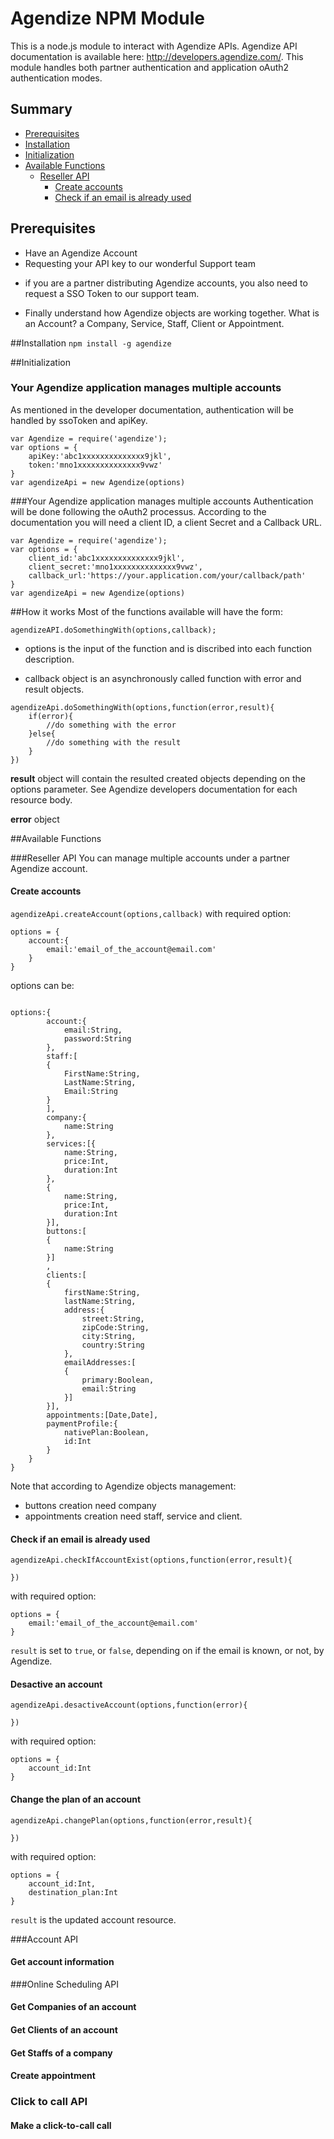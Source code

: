 Agendize NPM Module
==============================

This is a node.js module to interact with Agendize APIs. Agendize API documentation is available here: http://developers.agendize.com/. 
This module handles both partner authentication and application oAuth2 authentication modes.

## Summary
* <a href="https://www.npmjs.com/package/prerequisites">Prerequisites</a>
* <a href="https://www.npmjs.com/package/agendize#installation">Installation</a>
* <a href="https://www.npmjs.com/package/agendize#initialization">Initialization</a>
* <a href="https://www.npmjs.com/package/agendize#available-functions">Available Functions</a>
    * <a href="https://www.npmjs.com/package/agendize#reseller-api">Reseller API</a>
        * <a href="https://www.npmjs.com/package/agendize#create-accounts">Create accounts</a>
        * <a href="https://www.npmjs.com/package/agendize#check-if-an-email-is-already-used">Check if an email is already used</a>

## Prerequisites
* Have an Agendize Account
* Requesting your API key to our wonderful Support team

- if you are a partner distributing Agendize accounts, you also need to request a SSO Token to our support team.

* Finally understand how Agendize objects are working together. What is an Account? a Company, Service, Staff, Client or Appointment. 


##Installation
`npm install -g agendize`

##Initialization
### Your Agendize application manages multiple accounts
As mentioned in the developer documentation, authentication will be handled by ssoToken and apiKey.
```
var Agendize = require('agendize');
var options = {
	apiKey:'abc1xxxxxxxxxxxxxx9jkl',
	token:'mno1xxxxxxxxxxxxxx9vwz'
}
var agendizeApi = new Agendize(options)
```
###Your Agendize application manages multiple accounts
Authentication will be done following the oAuth2 processus. According to the documentation you will need a client ID, a client Secret and a Callback URL.

```
var Agendize = require('agendize');
var options = {
	client_id:'abc1xxxxxxxxxxxxxx9jkl',
	client_secret:'mno1xxxxxxxxxxxxxx9vwz',
	callback_url:'https://your.application.com/your/callback/path'
}
var agendizeApi = new Agendize(options)
```
##How it works
Most of the functions available will have the form:
```
agendizeAPI.doSomethingWith(options,callback);
```
* options is the input of the function and is discribed into each function description.

* callback object is an asynchronously called function with error and result objects.

``` 
agendizeApi.doSomethingWith(options,function(error,result){
	if(error){
		//do something with the error
	}else{
		//do something with the result
	}
})

```  

**result** object will contain the resulted created objects depending on the options parameter. See Agendize developers documentation for each resource body. 

**error** object 

##Available Functions
 
###Reseller API
You can manage multiple accounts under a partner Agendize account.

#### Create accounts
`agendizeApi.createAccount(options,callback)` 
with required option:
```
options = {
	account:{
		email:'email_of_the_account@email.com'
	}
}
```
options can be:

```

options:{
		account:{
			email:String,
			password:String
		},
		staff:[
		{
			FirstName:String,
			LastName:String,
			Email:String
		}
		],
		company:{
			name:String
		},
		services:[{
			name:String,
			price:Int,
			duration:Int
		},
		{
			name:String,
			price:Int,
			duration:Int
		}],
		buttons:[
		{
			name:String
		}]
		,
		clients:[
		{
			firstName:String,
			lastName:String,
			address:{
				street:String,
				zipCode:String,
				city:String,
				country:String
			},
			emailAddresses:[
			{
				primary:Boolean,
				email:String
			}]
		}],
		appointments:[Date,Date],
		paymentProfile:{
			nativePlan:Boolean,
			id:Int
		}
	}
}

```

Note that according to Agendize objects management:
* buttons creation need company
* appointments creation need staff, service and client.

#### Check if an email is already used
```
agendizeApi.checkIfAccountExist(options,function(error,result){

})
```
with required option:
```
options = {
	email:'email_of_the_account@email.com'
}

```
`result` is set to `true`, or `false`, depending on if the email is known, or not, by Agendize.

#### Desactive an account
```
agendizeApi.desactiveAccount(options,function(error){

})
```
with required option:
```
options = {
	account_id:Int
}
```

#### Change the plan of an account
```
agendizeApi.changePlan(options,function(error,result){

})
```
with required option:
```
options = {
	account_id:Int,
	destination_plan:Int
}

```
`result` is the updated account resource.

###Account API

#### Get account information

###Online Scheduling API
#### Get Companies of an account
#### Get Clients of an account
#### Get Staffs of a company
#### Create appointment

### Click to call API
#### Make a click-to-call call 

